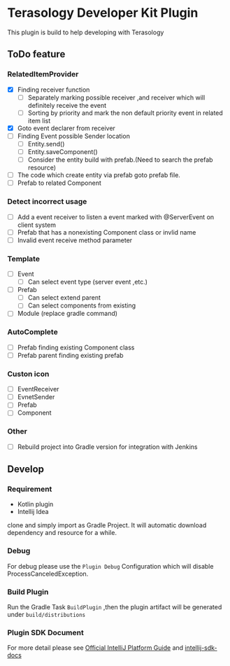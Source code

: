 Terasology Developer Kit Plugin
==
This plugin is build to help developing with Terasology


## ToDo feature
### RelatedItemProvider
- [x] Finding receiver function  
    - [ ] Separately marking possible receiver ,and receiver which will definitely receive the event   
    - [ ] Sorting by priority and mark the non default priority event in related item list
- [x] Goto event declarer from receiver
- [ ] Finding Event possible Sender location  
    - [ ] Entity.send()  
    - [ ] Entity.saveComponent()  
    - [ ] Consider the entity build with prefab.(Need to search the prefab resource)  
- [ ] The code which create entity via prefab goto prefab file.
- [ ] Prefab to related Component
### Detect incorrect usage 
- [ ] Add a event receiver to listen a event marked with @ServerEvent on client system
- [ ] Prefab that has a nonexisting Component class or invlid name
- [ ] Invalid event receive method parameter
### Template
- [ ] Event
    - [ ] Can select event type (server event ,etc.)
- [ ] Prefab
    - [ ] Can select extend parent
    - [ ] Can select components from existing
- [ ] Module (replace gradle command)
### AutoComplete
- [ ] Prefab finding existing Component class
- [ ] Prefab parent finding existing prefab

### Custon icon
- [ ] EventReceiver
- [ ] EvnetSender
- [ ] Prefab
- [ ] Component
### Other
- [ ] Rebuild project into Gradle version for integration with Jenkins

## Develop
### Requirement
- Kotlin plugin 
- Intellij Idea

clone and simply import as Gradle Project.
It will automatic download dependency and resource for a while.  


### Debug
For debug please use the `Plugin Debug` Configuration which will disable ProcessCanceledException.

### Build Plugin
Run the Gradle Task `BuildPlugin` ,then the plugin artifact will be generated under `build/distributions`

### Plugin SDK Document



For more detail please see [Official IntelliJ Platform Guide](http://www.jetbrains.org/intellij/sdk/docs/welcome.html)
and [intellij-sdk-docs](https://github.com/JetBrains/intellij-sdk-docs)



